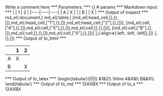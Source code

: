 Write a comment here
*** Parameters: ***
{} # params 
*** Markdown input: ***
|    | 1  | 2  |
|----|----|----|
|  A | X  |    |
|  B |    | X  |
*** Output of inspect ***
md_el(:document,[
	md_el(:table,[
		[md_el(:head_cell,[],{},[]),md_el(:head_cell,["1"],{},[]),md_el(:head_cell,["2"],{},[])],
		[md_el(:cell,["A"],{},[]),md_el(:cell,["X"],{},[]),md_el(:cell,[],{},[])],
		[md_el(:cell,["B"],{},[]),md_el(:cell,[],{},[]),md_el(:cell,["X"],{},[])]
	],{:align=>[:left, :left, :left]},[])
],{},[])
*** Output of to_html ***
<table><thead><tr><th></th><th>1</th><th>2</th></tr></thead><tbody><tr><td style="text-align: left;">A</td><td style="text-align: left;">X</td><td style="text-align: left;"></td></tr>
<tr><td style="text-align: left;">B</td><td style="text-align: left;"></td><td style="text-align: left;">X</td></tr>
</tbody></table>
*** Output of to_latex ***
\begin{tabular}{l|l|l}
&1&2\\
\hline 
A&X&\\
B&&X\\
\end{tabular}
*** Output of to_md ***
12AXBX
*** Output of to_s ***
12AXBX
